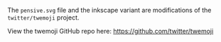 The `pensive.svg` file and the inkscape variant are modifications of the `twitter/twemoji` project.

View the twemoji GitHub repo here:
https://github.com/twitter/twemoji
